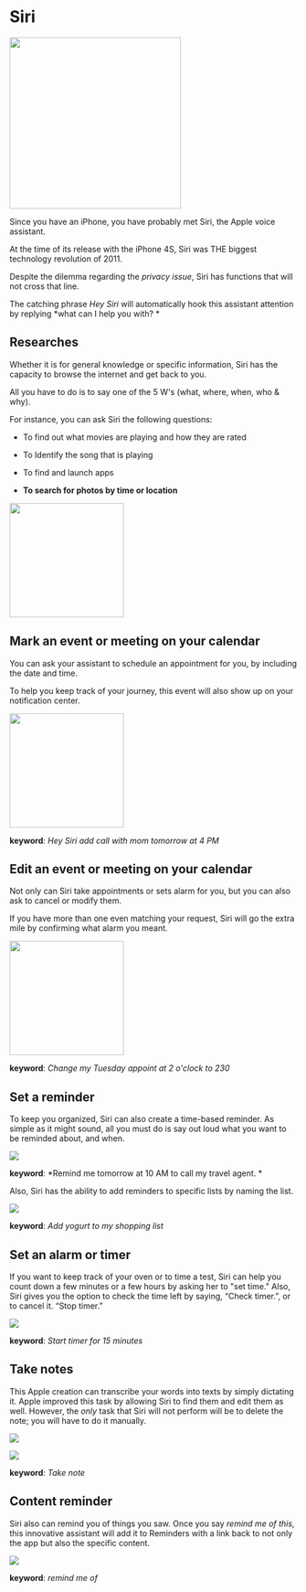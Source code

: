
# Siri 

<img src="https://cdn.iphonelife.com/sites/iphonelife.com/files/hey-siri-setup%20%281%29.jpg" width="300">

Since you have an iPhone, you have probably met Siri, the Apple voice assistant. 

At the time of its release with the iPhone 4S, Siri was THE biggest technology revolution of 2011.

Despite the dilemma regarding the *privacy issue*, Siri has functions that will not cross that line. 

The catching phrase *Hey Siri* will automatically hook this assistant attention by replying *what can I help you with? *

## Researches

Whether it is for general knowledge or specific information, Siri has the capacity to browse the internet and get back to you. 

All you have to do is to say one of the 5 W's (what, where, when, who & why). 

For instance, you can ask Siri the following questions:

- To find out what movies are playing and how they are rated

- To Identify the song that is playing

- To find and launch apps

- **To search for photos by time or location**

<img src="https://cdn.iphonelife.com/sites/iphonelife.com/files/styles/screenshot_smaller_breakpoints_theme_newmango_mobile_1x/public/styles/top_image/public/siri%20photo%20search_0.PNG?itok=sFYX1FXE" width="200">

## Mark an event or meeting on your calendar

You can ask your assistant to schedule an appointment for you, by including the date and time.

To help you keep track of your journey, this event will also show up on your notification center. 

<img src="https://www.imore.com/sites/imore.com/files/styles/large/public/field/image/2019/04/ios-12-siri-add-calendar-event-2.jpg" width="200">

**keyword**: *Hey Siri add call with mom tomorrow at 4 PM*

## Edit an event or meeting on your calendar

Not only can Siri take appointments or sets alarm for you, but you can also ask to cancel or modify them. 

If you have more than one even matching your request, Siri will go the extra mile by confirming what alarm you meant. 

<img src="https://cdn.iphonelife.com/sites/iphonelife.com/files/styles/top_image/public/cal%20appt%20siri.png?itok=rS02wJof" width="200">


**keyword**:  *Change my Tuesday appoint at 2 o'clock to 230*

## Set a reminder

To keep you organized, Siri can also create a time-based reminder. As simple as it might sound, all you must do is say out loud what you want to be reminded about, and when. 

![](https://www.imore.com/sites/imore.com/files/styles/w830/public/field/image/2019/04/reminder-siri.jpg) 

**keyword**:  *Remind me tomorrow at 10 AM to call my travel agent. *

Also, Siri has the ability to add reminders to specific lists by naming the list. 

![](https://cdn.iphonelife.com/sites/iphonelife.com/files/styles/screenshot_smaller_breakpoints_theme_newmango_mobile_1x/public/styles/top_image/public/siri%20reminders-lists.jpg?itok=F1BYKKhf)

**keyword**: *Add yogurt to my shopping list*

## Set an alarm or timer

If you want to keep track of your oven or to time a test, Siri can help you count down a few minutes or a few hours by asking her to "set time."
Also, Siri gives you the option to check the time left by saying, “Check timer.”, or to cancel it. “Stop timer.”

![](https://cdn.osxdaily.com/wp-content/uploads/2014/08/start-a-timer-iphone-siri.png)

**keyword**: *Start timer for 15 minutes*

## Take notes

This Apple creation can transcribe your words into texts by simply dictating it. Apple improved this task by allowing Siri to find them and edit them as well. 
However, the *only* task that Siri will not perform will be to delete the note; you will have to do it manually. 

![](https://www.imore.com/sites/imore.com/files/styles/xlarge/public/field/image/2016/01/Dictate_Note_siri_screens.jpg)

![](https://www.imore.com/sites/imore.com/files/styles/xlarge/public/field/image/2016/01/Dictate_Note_siri_screens.jpg)

**keyword**: *Take note*

## Content reminder

Siri also can remind you of things you saw. Once you say *remind me of this*, this innovative assistant will add it to Reminders with a link back to not only the app but also the specific content.

![](https://www.imore.com/sites/imore.com/files/styles/xlarge/public/field/image/2019/04/reminder-siri-this.jpg)

**keyword**: *remind me of*
